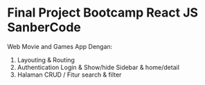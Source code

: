 # Final Project Bootcamp React JS SanberCode
Web Movie and Games App Dengan:
1. Layouting & Routing
2. Authentication Login & Show/hide Sidebar & home/detail 
3. Halaman CRUD / Fitur search & filter
 
